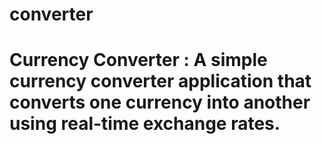 # converter
#  Currency Converter : A simple currency converter application that converts one currency into another using real-time exchange rates.
